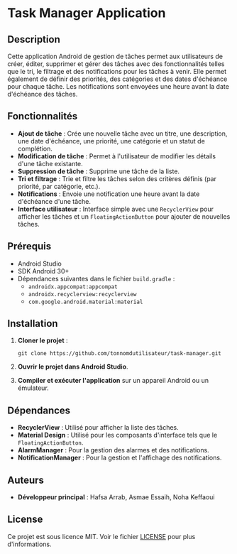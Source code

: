 # Task Manager Application

## Description

Cette application Android de gestion de tâches permet aux utilisateurs de créer, éditer, supprimer et gérer des tâches avec des fonctionnalités telles que le tri, le filtrage et des notifications pour les tâches à venir. Elle permet également de définir des priorités, des catégories et des dates d'échéance pour chaque tâche. Les notifications sont envoyées une heure avant la date d'échéance des tâches.

## Fonctionnalités

- **Ajout de tâche** : Crée une nouvelle tâche avec un titre, une description, une date d'échéance, une priorité, une catégorie et un statut de complétion.
- **Modification de tâche** : Permet à l'utilisateur de modifier les détails d'une tâche existante.
- **Suppression de tâche** : Supprime une tâche de la liste.
- **Tri et filtrage** : Trie et filtre les tâches selon des critères définis (par priorité, par catégorie, etc.).
- **Notifications** : Envoie une notification une heure avant la date d'échéance d'une tâche.
- **Interface utilisateur** : Interface simple avec une `RecyclerView` pour afficher les tâches et un `FloatingActionButton` pour ajouter de nouvelles tâches.

## Prérequis

- Android Studio
- SDK Android 30+
- Dépendances suivantes dans le fichier `build.gradle` :
  - `androidx.appcompat:appcompat`
  - `androidx.recyclerview:recyclerview`
  - `com.google.android.material:material`

## Installation

1. **Cloner le projet** :
   ```
   git clone https://github.com/tonnomdutilisateur/task-manager.git
   ```

2. **Ouvrir le projet dans Android Studio**.

3. **Compiler et exécuter l'application** sur un appareil Android ou un émulateur.

## Dépendances

- **RecyclerView** : Utilisé pour afficher la liste des tâches.
- **Material Design** : Utilisé pour les composants d'interface tels que le `FloatingActionButton`.
- **AlarmManager** : Pour la gestion des alarmes et des notifications.
- **NotificationManager** : Pour la gestion et l'affichage des notifications.

## Auteurs

- **Développeur principal** : Hafsa Arrab, Asmae Essaih, Noha Keffaoui

## License

Ce projet est sous licence MIT. Voir le fichier [LICENSE](LICENSE) pour plus d'informations.
